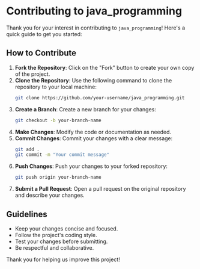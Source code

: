 # Contributing to java_programming

Thank you for your interest in contributing to `java_programming`! Here's a quick guide to get you started:

## How to Contribute

1. **Fork the Repository**: Click on the "Fork" button to create your own copy of the project.
2. **Clone the Repository**: Use the following command to clone the repository to your local machine:
   ```bash
   git clone https://github.com/your-username/java_programming.git
   ```
3. **Create a Branch**: Create a new branch for your changes:
   ```bash
   git checkout -b your-branch-name
   ```
4. **Make Changes**: Modify the code or documentation as needed.
5. **Commit Changes**: Commit your changes with a clear message:
   ```bash
   git add .
   git commit -m "Your commit message"
   ```
6. **Push Changes**: Push your changes to your forked repository:
   ```bash
   git push origin your-branch-name
   ```
7. **Submit a Pull Request**: Open a pull request on the original repository and describe your changes.

## Guidelines

- Keep your changes concise and focused.
- Follow the project's coding style.
- Test your changes before submitting.
- Be respectful and collaborative.

Thank you for helping us improve this project!

